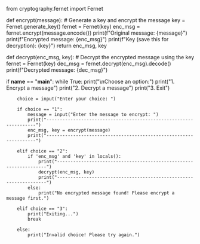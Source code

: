 from cryptography.fernet import Fernet

def encrypt(message):
    # Generate a key and encrypt the message
    key = Fernet.generate_key()
    fernet = Fernet(key)
    enc_msg = fernet.encrypt(message.encode())
    print(f"Original message: {message}")
    print(f"Encrypted message: {enc_msg}")
    print(f"Key (save this for decryption): {key}")
    return enc_msg, key

def decrypt(enc_msg, key):
    # Decrypt the encrypted message using the key
    fernet = Fernet(key)
    dec_msg = fernet.decrypt(enc_msg).decode()
    print(f"Decrypted message: {dec_msg}")

if __name__ == "__main__":
    while True:
        print("\nChoose an option:")
        print("1. Encrypt a message")
        print("2. Decrypt a message")
        print("3. Exit")
        
        choice = input("Enter your choice: ")
        
        if choice == "1":
            message = input("Enter the message to encrypt: ")
            print("------------------------------------------------------------------")
            enc_msg, key = encrypt(message)
            print("------------------------------------------------------------------")
        
        elif choice == "2":
            if 'enc_msg' and 'key' in locals():
                print("------------------------------------------------------------------")
                decrypt(enc_msg, key)
                print("------------------------------------------------------------------")
            else:
                print("No encrypted message found! Please encrypt a message first.")
        
        elif choice == "3":
            print("Exiting...")
            break
        
        else:
            print("Invalid choice! Please try again.")
